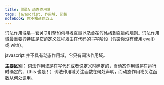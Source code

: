 ```yaml
---
title: 附录A 动态作用域
tags: javascript, 作用域, 闭包
notebook: 你不知道的JS上
---
```


词法作用域是一套关于引擎如何寻找变量以及会在何处找到变量的规则。词法作用域最重要的特征是它的定义过程发生在代码的书写阶段（假设你没有使用 eval() 或 with）。

javascript 并不具有动态作用域，它只有词法作用域。

**主要区别：** 词法作用域是在写代码或者说定义时确定的，而动态作用域是在运行时确定的。（this 也是！）词法作用域关注函数在何处声明，而动态作用域关注函数从何处调用。